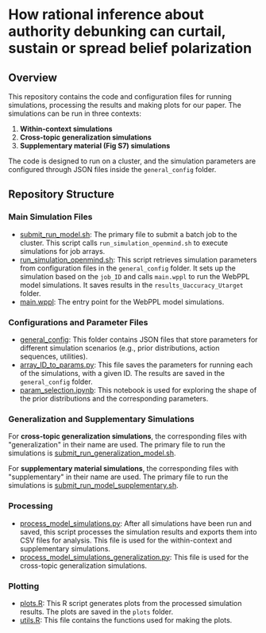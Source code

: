 # How rational inference about authority debunking can curtail, sustain or spread belief polarization

## Overview

This repository contains the code and configuration files for running simulations, processing the results and making plots for our paper. The simulations can be run in three contexts:

1. **Within-context simulations**
2. **Cross-topic generalization simulations**
3. **Supplementary material (Fig S7) simulations**

The code is designed to run on a cluster, and the simulation parameters are configured through JSON files inside the `general_config` folder.

## Repository Structure

### Main Simulation Files

- [submit_run_model.sh](https://github.com/sradkani/inverse-planning-polarization/blob/main/submit_run_model.sh): The primary file to submit a batch job to the cluster. This script calls `run_simulation_openmind.sh` to execute simulations for job arrays.
- [run_simulation_openmind.sh](https://github.com/sradkani/inverse-planning-polarization/blob/main/run_simulation_openmind.sh): This script retrieves simulation parameters from configuration files in the `general_config` folder. It sets up the simulation based on the `job_ID` and calls `main.wppl` to run the WebPPL model simulations. It saves results in the `results_Uaccuracy_Utarget` folder.
- [main.wppl](https://github.com/sradkani/inverse-planning-polarization/blob/main/main.wppl): The entry point for the WebPPL model simulations. 

### Configurations and Parameter Files

- [general_config](https://github.com/sradkani/inverse-planning-polarization/tree/main/general_config): This folder contains JSON files that store parameters for different simulation scenarios (e.g., prior distributions, action sequences, utilities).
- [array_ID_to_params.py](https://github.com/sradkani/inverse-planning-polarization/blob/main/array_ID_to_prams.py): This file saves the parameters for running each of the simulations, with a given ID. The results are saved in the `general_config` folder.
- [param_selection.ipynb](https://github.com/sradkani/inverse-planning-polarization/blob/main/param_selection.ipynb): This notebook is used for exploring the shape of the prior distributions and the corresponding parameters.

### Generalization and Supplementary Simulations

For **cross-topic generalization simulations**, the corresponding files with "generalization" in their name are used. The primary file to run the simulations is [submit_run_generalization_model.sh](https://github.com/sradkani/inverse-planning-polarization/blob/main/submit_run_generalization_model.sh).

For **supplementary material simulations**, the corresponding files with "supplementary" in their name are used. The primary file to run the simulations is [submit_run_model_supplementary.sh](https://github.com/sradkani/inverse-planning-polarization/blob/main/submit_run_model_supplementary.sh).

### Processing

- [process_model_simulations.py](https://github.com/sradkani/inverse-planning-polarization/blob/main/process_model_simulations.py): After all simulations have been run and saved, this script processes the simulation results and exports them into CSV files for analysis. This file is used for the within-context and supplementary simulations.
- [process_model_simulations_generalization.py](https://github.com/sradkani/inverse-planning-polarization/blob/main/process_model_simulations_generalization.py): This file is used for the cross-topic generalization simulations.

### Plotting

- [plots.R](https://github.com/sradkani/inverse-planning-polarization/blob/main/plots.R): This R script generates plots from the processed simulation results. The plots are saved in the `plots` folder.
- [utils.R](https://github.com/sradkani/inverse-planning-polarization/blob/main/utils.R): This file contains the functions used for making the plots.
